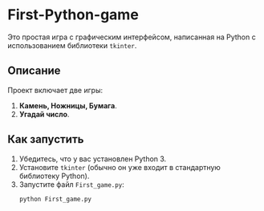 # First-Python-game

Это простая игра с графическим интерфейсом, написанная на Python с использованием библиотеки `tkinter`.

## Описание

Проект включает две игры:
1. **Камень, Ножницы, Бумага**.
2. **Угадай число**.

## Как запустить

1. Убедитесь, что у вас установлен Python 3.
2. Установите `tkinter` (обычно он уже входит в стандартную библиотеку Python).
3. Запустите файл `First_game.py`:
   ```bash
   python First_game.py
